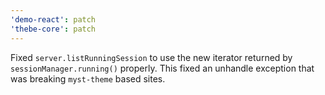 ```yaml
---
'demo-react': patch
'thebe-core': patch
---
```


Fixed `server.listRunningSession` to use the new iterator returned by `sessionManager.running()` properly. This fixed an unhandle exception that was breaking `myst-theme` based sites.
